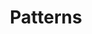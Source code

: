 ---
layout: listing
title: Patterns
sections:
    items:
    - type: full # full, grid, short
      title: Introduction title
      description: >-
        Nullam id dolor id nibh ultricies vehicula ut id elit. Duis mollis, est non commodo luctus, nisi erat porttitor ligula, eget lacinia odio sem nec elit. Cras justo odio, dapibus ac facilisis in, egestas eget quam. Maecenas faucibus mollis interdum. Fusce dapibus.
    - type: grid # full, grid, short
      title: A list
      title_size: small
      description: >-
        How to find existing open standards
      items:
        - about/index
        - contribute/index
        - about/index
        - contribute/index
        - about/index
        - contribute/index
show_categories_list: true
list_title: "Browse pattern categories"
---